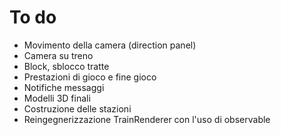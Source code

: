 # To do

  * Movimento della camera (direction panel)
  * Camera su treno 
  * Block, sblocco tratte
  * Prestazioni di gioco e fine gioco
  * Notifiche messaggi 
  * Modelli 3D finali
  * Costruzione delle stazioni
  * Reingegnerizzazione TrainRenderer con l'uso di observable



